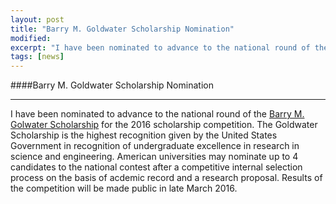 ```yaml
---
layout: post
title: "Barry M. Goldwater Scholarship Nomination"
modified:
excerpt: "I have been nominated to advance to the national round of the Goldwater Scholarship competition."
tags: [news]
---
```


####Barry M. Goldwater Scholarship Nomination
_____
 I have been nominated to advance to the national round of the [Barry M. Golwater Scholarship](https://goldwater.scholarsapply.org/yybull.php) for the 2016 scholarship competition. The Goldwater Scholarship is the highest recognition given by the United States Government in recognition of undergraduate excellence in research in science and engineering. American universities may nominate up to 4 candidates to the national contest after a competitive internal selection process on the basis of acdemic record and a research proposal. Results of the competition will be made public in late March 2016. 
